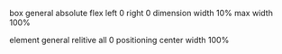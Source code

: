 box
  general
    absolute
    flex
    left 0
    right 0
 dimension
    width 10%
    max width 100%
    
element
  general
    relitive
    all 0
    positioning center
 width 100%
